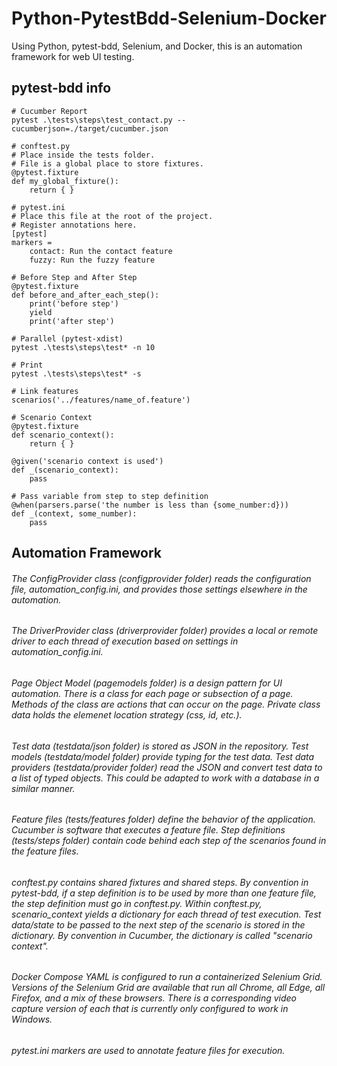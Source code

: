 # Python-PytestBdd-Selenium-Docker
Using Python, pytest-bdd, Selenium, and Docker, this is an automation framework for web UI testing.

## pytest-bdd info

```
# Cucumber Report
pytest .\tests\steps\test_contact.py --cucumberjson=./target/cucumber.json
```

```
# conftest.py
# Place inside the tests folder.
# File is a global place to store fixtures.
@pytest.fixture
def my_global_fixture():
    return { }
```

```
# pytest.ini
# Place this file at the root of the project.
# Register annotations here.
[pytest]
markers = 
    contact: Run the contact feature
    fuzzy: Run the fuzzy feature
```

```
# Before Step and After Step
@pytest.fixture
def before_and_after_each_step():
    print('before step')
    yield
    print('after step')
```

```
# Parallel (pytest-xdist)
pytest .\tests\steps\test* -n 10
```

```
# Print
pytest .\tests\steps\test* -s
```

```
# Link features
scenarios('../features/name_of.feature')
```

```
# Scenario Context
@pytest.fixture
def scenario_context():
    return { }

@given('scenario context is used')
def _(scenario_context):
    pass
```

```
# Pass variable from step to step definition
@when(parsers.parse('the number is less than {some_number:d}))
def _(context, some_number):
    pass
```

## Automation Framework
###### The ConfigProvider class (configprovider folder) reads the configuration file, automation_config.ini, and provides those settings elsewhere in the automation.
###### The DriverProvider class (driverprovider folder) provides a local or remote driver to each thread of execution based on settings in automation_config.ini.
###### Page Object Model (pagemodels folder) is a design pattern for UI automation. There is a class for each page or subsection of a page.	Methods of the class are actions that can occur on the page. Private class data holds the elemenet location strategy (css, id, etc.).
###### Test data (testdata/json folder) is stored as JSON in the repository. Test models (testdata/model folder) provide typing for the test data. Test data providers (testdata/provider folder) read the JSON and convert test data to a list of typed objects. This could be adapted to work with a database in a similar manner.
###### Feature files (tests/features folder) define the behavior of the application. Cucumber is software that executes a feature file.	Step definitions (tests/steps folder) contain code behind each step of the scenarios found in the feature files.
###### conftest.py contains shared fixtures and shared steps. By convention in pytest-bdd, if a step definition is to be used by more than one feature file, the step definition must go in conftest.py. Within conftest.py, scenario_context yields a dictionary for each thread of test execution. Test data/state to be passed to the next step of the scenario is stored in the dictionary. By convention in Cucumber, the dictionary is called "scenario context".
###### Docker Compose YAML is configured to run a containerized Selenium Grid. Versions of the Selenium Grid are available that run all Chrome, all Edge, all Firefox, and a mix of these browsers. There is a corresponding video capture version of each that is currently only configured to work in Windows.
###### pytest.ini markers are used to annotate feature files for execution.
